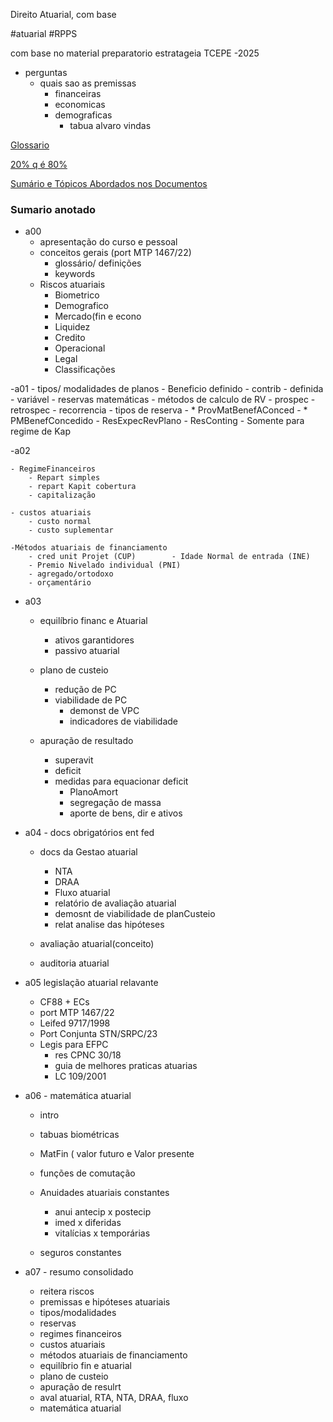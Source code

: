 Direito Atuarial, com base 

#atuarial #RPPS

com base no material preparatorio estratageia TCEPE -2025

- perguntas
	- quais sao as premissas
		- financeiras
		- economicas
		- demograficas
			- tabua alvaro vindas

[Glossario](202507302323)

[20% q é 80%](202507302324)

[Sumário e Tópicos Abordados nos Documentos](202507302317)
### Sumario anotado

- a00
	- apresentação do curso e pessoal
	- conceitos gerais (port MTP 1467/22)
		- glossário/ definições
		- keywords
	- Riscos atuariais
		- Biometrico
		- Demografico 
		- Mercado(fin e econo 
		- Liquidez 
		- Credito 
		- Operacional 
		- Legal 
		- Classificações

-a01
	- tipos/ modalidades de planos
		- Beneficio definido
		- contrib 
			- definida
			- variável
	- reservas matemáticas
		- métodos de calculo de RV
			- prospec 
			- retrospec 
			- recorrencia 
		- tipos de reserva
			- * ProvMatBenefAConced
			- * PMBenefConcedido
			- ResExpecRevPlano
			- ResConting
			- Somente para regime de Kap

-a02

	- RegimeFinanceiros
		- Repart simples
		- repart Kapit cobertura
		- capitalização

	- custos atuariais
		- custo normal
		- custo suplementar
	
	-Métodos atuariais de financiamento
		- cred unit Projet (CUP)		- Idade Normal de entrada (INE)
		- Premio Nivelado individual (PNI)		
		- agregado/ortodoxo
		- orçamentário

- a03
	- equilíbrio financ e Atuarial
		- ativos garantidores
		- passivo atuarial

	- plano de custeio
		- redução de PC
		- viabilidade de PC
			- demonst de VPC
			- indicadores de viabilidade

	- apuração de resultado
		- superavit
		- deficit
		- medidas para equacionar deficit
			- PlanoAmort
			- segregação de massa
			- aporte de bens, dir e ativos

- a04 - docs obrigatórios ent fed
	- docs da Gestao atuarial
		- NTA
		- DRAA
		- Fluxo atuarial
		- relatório de avaliação atuarial
		- demosnt de viabilidade de planCusteio
		- relat analise das hipóteses

	- avaliação atuarial(conceito)
	- auditoria atuarial

- a05 legislação atuarial relavante
	- CF88 + ECs
	- port MTP 1467/22
	- Leifed 9717/1998
	- Port Conjunta STN/SRPC/23
	- Legis para EFPC
		- res CPNC 30/18 	
		- guia de melhores praticas atuarias
		- LC 109/2001

- a06 - matemática atuarial
	- intro
	- tabuas biométricas
	- MatFin ( valor futuro e Valor presente
	- funções de comutação
	- Anuidades atuariais constantes
		- anui antecip x postecip
		- imed x diferidas
		- vitalícias x temporárias
		
	- seguros constantes

- a07 - resumo consolidado
	- reitera riscos
	- premissas e hipóteses atuariais
	- tipos/modalidades
	- reservas
	- regimes financeiros
	- custos atuariais
	- métodos atuariais de financiamento
	- equilíbrio fin e atuarial
	- plano de custeio
	- apuração de resulrt
	- aval atuarial, RTA, NTA, DRAA, fluxo
	- matemática atuarial
	



